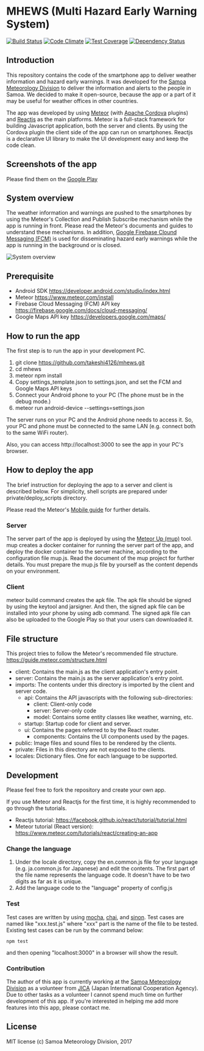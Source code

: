 # MHEWS (Multi Hazard Early Warning System)
[![Build Status](https://travis-ci.org/takeshi4126/mhews.svg?branch=master)](https://travis-ci.org/takeshi4126/mhews)
[![Code Climate](https://codeclimate.com/github/takeshi4126/mhews/badges/gpa.svg)](https://codeclimate.com/github/takeshi4126/mhews)
[![Test Coverage](https://codeclimate.com/github/takeshi4126/mhews/badges/coverage.svg)](https://codeclimate.com/github/takeshi4126/mhews/coverage)
[![Dependency Status](https://gemnasium.com/badges/github.com/takeshi4126/mhews.svg)](https://gemnasium.com/github.com/takeshi4126/mhews)

## Introduction
This repository contains the code of the smartphone app to deliver weather information and hazard early warnings. It was developed for the [Samoa Meteorology Division](http://www.samet.gov.ws/) to deliver the information and alerts to the people in Samoa. We decided to make it open-source, because the app or a part of it may be useful for weather offices in other countries.

The app was developed by using [Meteor](https://www.meteor.com/) (with [Apache Cordova](https://cordova.apache.org/) plugins) and [Reactjs](https://facebook.github.io/react/) as the main platforms.
Meteor is a full-stack framework for building Javascript application, both the server and clients.
By using the Cordova plugin the client side of the app can run on smartphones.
Reactjs is a declarative UI library to make the UI development easy and keep the code clean.

## Screenshots of the app
Please find them on the [Google Play](https://play.google.com/store/apps/details?id=ws.gov.samet.mhews)

## System overview
The weather information and warnings are pushed to the smartphones by using the Meteor's Collection and Publish Subscribe mechanism while the app is running in front. Please read the Meteor's documents and guides to understand these mechanisms.
In addition, [Google Firebase Clound Messaging (FCM)](https://firebase.google.com/docs/cloud-messaging/) is used for disseminating hazard early warnings while the app is running in the background or is closed.

![System overview](https://github.com/takeshi4126/mhews/wiki/images/MHEWS_system_overview.png)

## Prerequisite
- Android SDK https://developer.android.com/studio/index.html
- Meteor https://www.meteor.com/install
- Firebase Cloud Messaging (FCM) API key https://firebase.google.com/docs/cloud-messaging/
- Google Maps API key https://developers.google.com/maps/

## How to run the app
The first step is to run the app in your development PC.

1. git clone https://github.com/takeshi4126/mhews.git
2. cd mhews
3. meteor npm install
4. Copy settings_template.json to settings.json, and set the FCM and Google Maps API keys
5. Connect your Android phone to your PC (The phone must be in the debug mode.)
6. meteor run android-device --settings=settings.json

The server runs on your PC and the Android phone needs to access it. So, your PC and phone must be connected to the same LAN (e.g. connect both to the same WiFi router).

Also, you can access http://localhost:3000 to see the app in your PC's browser.

## How to deploy the app

The brief instruction for deploying the app to a server and client is described below. For simplicity, shell scripts are prepared under private/deploy_scripts directory.

Please read the Meteor's [Mobile guide](https://guide.meteor.com/mobile.html) for further details.

### Server

The server part of the app is deployed by using the [Meteor Up (mup)](https://github.com/zodern/meteor-up) tool. mup creates a docker container for running the server part of the app, and deploy the docker container to the server machine, according to the configuration file mup.js. Read the document of the mup project for further details. You must prepare the mup.js file by yourself as the content depends on your environment.

### Client

meteor build command creates the apk file. The apk file should be signed by using the keytool and jarsigner. And then, the signed apk file can be installed into your phone by using adb command. The signed apk file can also be uploaded to the Google Play so that your users can downloaded it.

## File structure
This project tries to follow the Meteor's recommended file structure. https://guide.meteor.com/structure.html

- client: Contains the main.js as the client application's entry point.
- server: Contains the main.js as the server application's entry point.
- imports: The contents under this directory is imported by the client and server code.
  - api: Contains the API javascripts with the following sub-directories:
    - client: Client-only code
    - server: Server-only code
    - model: Contains some entity classes like weather, warning, etc.
  - startup: Startup code for client and server.
  - ui: Contains the pages referred to by the React router.
    - components: Contains the UI components used by the pages.
- public: Image files and sound files to be rendered by the clients.
- private: Files in this directory are not exposed to the clients.
- locales: Dictionary files. One for each language to be supported.

## Development
Please feel free to fork the repository and create your own app.

If you use Meteor and Reactjs for the first time, it is highly recommended to go through the tutorials.
- Reactjs tutorial: https://facebook.github.io/react/tutorial/tutorial.html
- Meteor tutorial (React version): https://www.meteor.com/tutorials/react/creating-an-app

### Change the language
1. Under the locale directory, copy the en.common.js file for your language (e.g. ja.common.js for Japanese) and edit the contents. The first part of the file name represents the language code. It doesn't have to be two digits as far as it is unique.
2. Add the language code to the "language" property of config.js

### Test
Test cases are written by using [mocha](https://mochajs.org/), [chai](http://chaijs.com/), and [sinon](http://sinonjs.org/). Test cases are named like "xxx.test.js" where "xxx" part is the name of the file to be tested. Existing test cases can be run by the command below:
```
npm test
```
and then opening "localhost:3000" in a browser will show the result.

### Contribution
The author of this app is currently working at the [Samoa Meteorology Division](http://www.samet.gov.ws/) as a volunteer from [JICA](https://www.jica.go.jp/english/index.html) (Japan International Cooperation Agency).
Due to other tasks as a volunteer I cannot spend much time on further development of this app.
If you're interested in helping me add more features into this app, please contact me.

## License
MIT license (c) Samoa Meteorology Division, 2017
